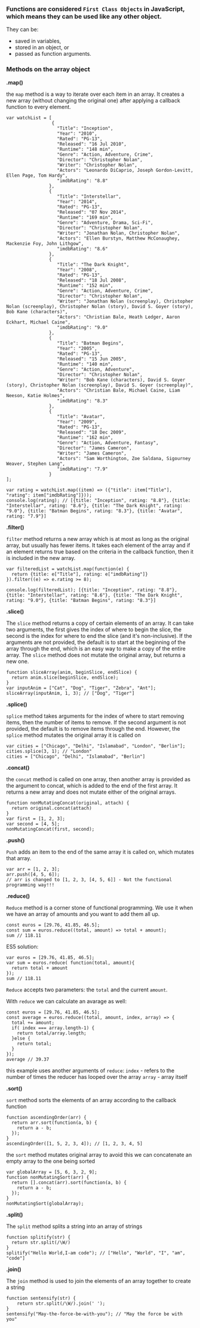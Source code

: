 ### Functions are considered `First Class Objects` in JavaScript, which means they can be used like any other object. 
They can be:
* saved in variables, 
* stored in an object, or 
* passed as function arguments.

### Methods on the array object

**.map()**

the `map` method is a way to iterate over each item in an array. It creates a new array (without changing the original one) after applying a callback function to every element.
```
var watchList = [
                 {  
                   "Title": "Inception",
                   "Year": "2010",
                   "Rated": "PG-13",
                   "Released": "16 Jul 2010",
                   "Runtime": "148 min",
                   "Genre": "Action, Adventure, Crime",
                   "Director": "Christopher Nolan",
                   "Writer": "Christopher Nolan",
                   "Actors": "Leonardo DiCaprio, Joseph Gordon-Levitt, Ellen Page, Tom Hardy",
                   "imdbRating": "8.8"                  
                },
                {  
                   "Title": "Interstellar",
                   "Year": "2014",
                   "Rated": "PG-13",
                   "Released": "07 Nov 2014",
                   "Runtime": "169 min",
                   "Genre": "Adventure, Drama, Sci-Fi",
                   "Director": "Christopher Nolan",
                   "Writer": "Jonathan Nolan, Christopher Nolan",
                   "Actors": "Ellen Burstyn, Matthew McConaughey, Mackenzie Foy, John Lithgow",
                   "imdbRating": "8.6"
                },
                {
                   "Title": "The Dark Knight",
                   "Year": "2008",
                   "Rated": "PG-13",
                   "Released": "18 Jul 2008",
                   "Runtime": "152 min",
                   "Genre": "Action, Adventure, Crime",
                   "Director": "Christopher Nolan",
                   "Writer": "Jonathan Nolan (screenplay), Christopher Nolan (screenplay), Christopher Nolan (story), David S. Goyer (story), Bob Kane (characters)",
                   "Actors": "Christian Bale, Heath Ledger, Aaron Eckhart, Michael Caine",
                   "imdbRating": "9.0"                   
                },
                {  
                   "Title": "Batman Begins",
                   "Year": "2005",
                   "Rated": "PG-13",
                   "Released": "15 Jun 2005",
                   "Runtime": "140 min",
                   "Genre": "Action, Adventure",
                   "Director": "Christopher Nolan",
                   "Writer": "Bob Kane (characters), David S. Goyer (story), Christopher Nolan (screenplay), David S. Goyer (screenplay)",
                   "Actors": "Christian Bale, Michael Caine, Liam Neeson, Katie Holmes",
                   "imdbRating": "8.3"
                },
                {
                   "Title": "Avatar",
                   "Year": "2009",
                   "Rated": "PG-13",
                   "Released": "18 Dec 2009",
                   "Runtime": "162 min",
                   "Genre": "Action, Adventure, Fantasy",
                   "Director": "James Cameron",
                   "Writer": "James Cameron",
                   "Actors": "Sam Worthington, Zoe Saldana, Sigourney Weaver, Stephen Lang",
                   "imdbRating": "7.9"
                }
];

var rating = watchList.map((item) => ({"title": item["Title"], "rating": item["imdbRating"]}));
console.log(rating); // [{title: "Inception", rating: "8.8"}, {title: "Interstellar", rating: "8.6"}, {title: "The Dark Knight", rating: "9.0"}, {title: "Batman Begins", rating: "8.3"}, {title: "Avatar", rating: "7.9"}]
```

**.filter()**

`filter` method returns a new array which is at most as long as the original array, but usually has fewer items. It takes each element of the array and if an element returns true based on the criteria in the callback function, then it is included in the new array.
```
var filteredList = watchList.map(function(e) {
  return {title: e["Title"], rating: e["imdbRating"]}
}).filter((e) => e.rating >= 8);

console.log(filteredList); [{title: "Inception", rating: "8.8"}, {title: "Interstellar", rating: "8.6"}, {title: "The Dark Knight", rating: "9.0"}, {title: "Batman Begins", rating: "8.3"}]
```

**.slice()**

The `slice` method returns a copy of certain elements of an array. It can take two arguments, the first gives the index of where to begin the slice, the second is the index for where to end the slice (and it's non-inclusive). If the arguments are not provided, the default is to start at the beginning of the array through the end, which is an easy way to make a copy of the entire array. The `slice` method does not mutate the original array, but returns a new one.
```
function sliceArray(anim, beginSlice, endSlice) {
  return anim.slice(beginSlice, endSlice);
}
var inputAnim = ["Cat", "Dog", "Tiger", "Zebra", "Ant"];
sliceArray(inputAnim, 1, 3); // ["Dog", "Tiger"]
```

**.splice()**

`splice` method takes arguments for the index of where to start removing items, then the number of items to remove. If the second argument is not provided, the default is to remove items through the end. However, the `splice` method mutates the original array it is called on
```
var cities = ["Chicago", "Delhi", "Islamabad", "London", "Berlin"];
cities.splice(3, 1); // "London"
cities = ["Chicago", "Delhi", "Islamabad", "Berlin"]
```
**.concat()**

the `concat` method is called on one array, then another array is provided as the argument to concat, which is added to the end of the first array. It returns a new array and does not mutate either of the original arrays.
```
function nonMutatingConcat(original, attach) {
  return original.concat(attach)
}
var first = [1, 2, 3];
var second = [4, 5];
nonMutatingConcat(first, second);
```

**.push()**

`Push` adds an item to the end of the same array it is called on, which mutates that array.
```
var arr = [1, 2, 3];
arr.push([4, 5, 6]);
// arr is changed to [1, 2, 3, [4, 5, 6]] - Not the functional programming way!!!
```
**.reduce()**

`Reduce` method is a corner stone of functional programming. We use it when we have an array of amounts and you want to add them all up.
```
const euros = [29.76, 41.85, 46.5];
const sum = euros.reduce((total, amount) => total + amount); 
sum // 118.11
```
ES5 solution:
```
var euros = [29.76, 41.85, 46.5]; 
var sum = euros.reduce( function(total, amount){
  return total + amount
});
sum // 118.11
```
`Reduce` accepts two parameters: the `total` and the current `amount`. 

With `reduce` we can calculate an avarage as well:
```
const euros = [29.76, 41.85, 46.5];
const average = euros.reduce((total, amount, index, array) => {
  total += amount;
  if( index === array.length-1) { 
    return total/array.length;
  }else { 
    return total;
  }
});
average // 39.37
```
this example uses another arguments of `reduce`:
`index` - refers to the number of times the reducer has looped over the array
`array` - array itself

**.sort()**

`sort` method sorts the elements of an array according to the callback function
```
function ascendingOrder(arr) {
  return arr.sort(function(a, b) {
    return a - b;
  });
}
ascendingOrder([1, 5, 2, 3, 4]); // [1, 2, 3, 4, 5]
```
the `sort` method mutates original array
to avoid this we can concatenate an empty array to the one being sorted
```
var globalArray = [5, 6, 3, 2, 9];
function nonMutatingSort(arr) {
  return [].concat(arr).sort(function(a, b) {
    return a - b;
  });
}
nonMutatingSort(globalArray);
```

**.split()**

The `split` method splits a string into an array of strings
```
function splitify(str) {
  return str.split(/\W/)
}
splitify("Hello World,I-am code"); // ["Hello", "World", "I", "am", "code"]
```
**.join()**

The `join` method is used to join the elements of an array together to create a string
```
function sentensify(str) {
    return str.split(/\W/).join(' '); 
}
sentensify("May-the-force-be-with-you"); // "May the force be with you"
```